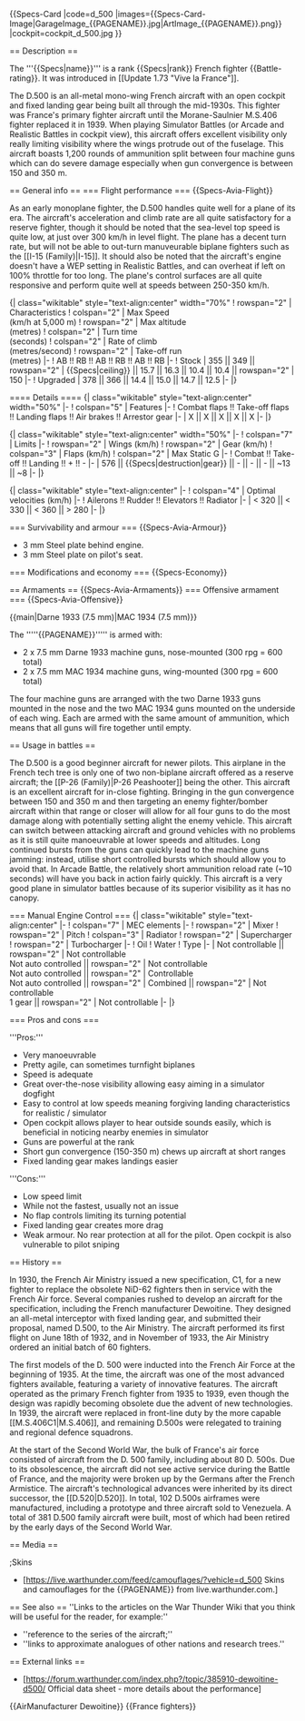 {{Specs-Card
|code=d_500
|images={{Specs-Card-Image|GarageImage_{{PAGENAME}}.jpg|ArtImage_{{PAGENAME}}.png}}
|cockpit=cockpit_d_500.jpg
}}

== Description ==
<!-- ''In the description, the first part should be about the history of and the creation and combat usage of the aircraft, as well as its key features. In the second part, tell the reader about the aircraft in the game. Insert a screenshot of the vehicle, so that if the novice player does not remember the vehicle by name, he will immediately understand what kind of vehicle the article is talking about.'' -->
The '''{{Specs|name}}''' is a rank {{Specs|rank}} French fighter {{Battle-rating}}. It was introduced in [[Update 1.73 "Vive la France"]].

The D.500 is an all-metal mono-wing French aircraft with an open cockpit and fixed landing gear being built all through the mid-1930s. This fighter was France's primary fighter aircraft until the Morane-Saulnier M.S.406 fighter replaced it in 1939. When playing Simulator Battles (or Arcade and Realistic Battles in cockpit view), this aircraft offers excellent visibility only really limiting visibility where the wings protrude out of the fuselage. This aircraft boasts 1,200 rounds of ammunition split between four machine guns which can do severe damage especially when gun convergence is between 150 and 350 m.

== General info ==
=== Flight performance ===
{{Specs-Avia-Flight}}
<!-- ''Describe how the aircraft behaves in the air. Speed, manoeuvrability, acceleration and allowable loads - these are the most important characteristics of the vehicle.'' -->
As an early monoplane fighter, the D.500 handles quite well for a plane of its era. The aircraft's acceleration and climb rate are all quite satisfactory for a reserve fighter, though it should be noted that the sea-level top speed is quite low, at just over 300 km/h in level flight. The plane has a decent turn rate, but will not be able to out-turn manuveurable biplane fighters such as the [[I-15 (Family)|I-15]]. It should also be noted that the aircraft's engine doesn't have a WEP setting in Realistic Battles, and can overheat if left on 100% throttle for too long. The plane's control surfaces are all quite responsive and perform quite well at speeds between 250-350 km/h.

{| class="wikitable" style="text-align:center" width="70%"
! rowspan="2" | Characteristics
! colspan="2" | Max Speed<br>(km/h at 5,000 m)
! rowspan="2" | Max altitude<br>(metres)
! colspan="2" | Turn time<br>(seconds)
! colspan="2" | Rate of climb<br>(metres/second)
! rowspan="2" | Take-off run<br>(metres)
|-
! AB !! RB !! AB !! RB !! AB !! RB
|-
! Stock
| 355 || 349 || rowspan="2" | {{Specs|ceiling}} || 15.7 || 16.3 || 10.4 || 10.4 || rowspan="2" | 150
|-
! Upgraded
| 378 || 366 || 14.4 || 15.0 || 14.7 || 12.5
|-
|}

==== Details ====
{| class="wikitable" style="text-align:center" width="50%"
|-
! colspan="5" | Features
|-
! Combat flaps !! Take-off flaps !! Landing flaps !! Air brakes !! Arrestor gear
|-
| X || X || X || X || X     <!-- ✓ -->
|-
|}

{| class="wikitable" style="text-align:center" width="50%"
|-
! colspan="7" | Limits
|-
! rowspan="2" | Wings (km/h)
! rowspan="2" | Gear (km/h)
! colspan="3" | Flaps (km/h)
! colspan="2" | Max Static G
|-
! Combat !! Take-off !! Landing !! + !! -
|-
| 576 <!-- {{Specs|destruction|body}} --> || {{Specs|destruction|gear}} || - || - || - || ~13 || ~8
|-
|}

{| class="wikitable" style="text-align:center"
|-
! colspan="4" | Optimal velocities (km/h)
|-
! Ailerons !! Rudder !! Elevators !! Radiator
|-
| < 320 || < 330 || < 360 || > 280
|-
|}

=== Survivability and armour ===
{{Specs-Avia-Armour}}
<!-- ''Examine the survivability of the aircraft. Note how vulnerable the structure is and how secure the pilot is, whether the fuel tanks are armoured, etc. Describe the armour, if there is any, and also mention the vulnerability of other critical aircraft systems.'' -->

* 3 mm Steel plate behind engine.
* 3 mm Steel plate on pilot's seat.

=== Modifications and economy ===
{{Specs-Economy}}

== Armaments ==
{{Specs-Avia-Armaments}}
=== Offensive armament ===
{{Specs-Avia-Offensive}}
<!-- ''Describe the offensive armament of the aircraft, if any. Describe how effective the cannons and machine guns are in a battle, and also what belts or drums are better to use. If there is no offensive weaponry, delete this subsection.'' -->
{{main|Darne 1933 (7.5 mm)|MAC 1934 (7.5 mm)}}

The '''''{{PAGENAME}}''''' is armed with:

* 2 x 7.5 mm Darne 1933 machine guns, nose-mounted (300 rpg = 600 total)
* 2 x 7.5 mm MAC 1934 machine guns, wing-mounted (300 rpg = 600 total)

The four machine guns are arranged with the two Darne 1933 guns mounted in the nose and the two MAC 1934 guns mounted on the underside of each wing. Each are armed with the same amount of ammunition, which means that all guns will fire together until empty.

== Usage in battles ==
<!-- ''Describe the tactics of playing in the aircraft, the features of using aircraft in a team and advice on tactics. Refrain from creating a "guide" - do not impose a single point of view, but instead, give the reader food for thought. Examine the most dangerous enemies and give recommendations on fighting them. If necessary, note the specifics of the game in different modes (AB, RB, SB).'' -->
The D.500 is a good beginner aircraft for newer pilots. This airplane in the French tech tree is only one of two non-biplane aircraft offered as a reserve aircraft; the [[P-26 (Family)|P-26 Peashooter]] being the other. This aircraft is an excellent aircraft for in-close fighting. Bringing in the gun convergence between 150 and 350 m and then targeting an enemy fighter/bomber aircraft within that range or closer will allow for all four guns to do the most damage along with potentially setting alight the enemy vehicle. This aircraft can switch between attacking aircraft and ground vehicles with no problems as it is still quite manoeuvrable at lower speeds and altitudes. Long continued bursts from the guns can quickly lead to the machine guns jamming: instead, utilise short controlled bursts which should allow you to avoid that. In Arcade Battle, the relatively short ammunition reload rate (~10 seconds) will have you back in action fairly quickly. This aircraft is a very good plane in simulator battles because of its superior visibility as it has no canopy.

=== Manual Engine Control ===
{| class="wikitable" style="text-align:center"
|-
! colspan="7" | MEC elements
|-
! rowspan="2" | Mixer
! rowspan="2" | Pitch
! colspan="3" | Radiator
! rowspan="2" | Supercharger
! rowspan="2" | Turbocharger
|-
! Oil
! Water
! Type
|-
| Not controllable || rowspan="2" | Not controllable<br>Not auto controlled || rowspan="2" | Not controllable<br>Not auto controlled || rowspan="2" | Controllable<br>Not auto controlled || rowspan="2" | Combined || rowspan="2" | Not controllable<br>1 gear || rowspan="2" | Not controllable
|-
|}

=== Pros and cons ===
<!-- ''Summarise and briefly evaluate the vehicle in terms of its characteristics and combat effectiveness. Mark its pros and cons in the bulleted list. Try not to use more than 6 points for each of the characteristics. Avoid using categorical definitions such as "bad", "good" and the like - use substitutions with softer forms such as "inadequate" and "effective".'' -->

'''Pros:'''

* Very manoeuvrable
* Pretty agile, can sometimes turnfight biplanes
* Speed is adequate
* Great over-the-nose visibility allowing easy aiming in a simulator dogfight
* Easy to control at low speeds meaning forgiving landing characteristics for realistic / simulator
* Open cockpit allows player to hear outside sounds easily, which is beneficial in noticing nearby enemies in simulator
* Guns are powerful at the rank
* Short gun convergence (150-350 m) chews up aircraft at short ranges
* Fixed landing gear makes landings easier

'''Cons:'''

* Low speed limit
* While not the fastest, usually not an issue
* No flap controls limiting its turning potential
* Fixed landing gear creates more drag
* Weak armour. No rear protection at all for the pilot. Open cockpit is also vulnerable to pilot sniping

== History ==
<!--Describe the history of the creation and combat usage of the aircraft in more detail than in the introduction. If the historical reference turns out to be too long, take it to a separate article, taking a link to the article about the vehicle and adding a block "/ History" (example: <nowiki>https://wiki.warthunder.com/(Vehicle-name)/History</nowiki>) and add a link to it here using the <code>main</code> template. Be sure to reference text and sources by using <code><nowiki><ref></ref></nowiki></code>, as well as adding them at the end of the article with <code><nowiki><references /></nowiki></code>. This section may also include the vehicle's dev blog entry (if applicable) and the in-game encyclopedia description (under <code><nowiki>=== In-game description ===</nowiki></code>, also if applicable)-->

In 1930, the French Air Ministry issued a new specification, C1, for a new fighter to replace the obsolete NiD-62 fighters then in service with the French Air force. Several companies rushed to develop an aircraft for the specification, including the French manufacturer Dewoitine. They designed an all-metal interceptor with fixed landing gear, and submitted their proposal, named D.500, to the Air Ministry. The aircraft performed its first flight on June 18th of 1932, and in November of 1933, the Air Ministry ordered an initial batch of 60 fighters.

The first models of the D. 500 were inducted into the French Air Force at the beginning of 1935. At the time, the aircraft was one of the most advanced fighters available, featuring a variety of innovative features. The aircraft operated as the primary French fighter from 1935 to 1939, even though the design was rapidly becoming obsolete due the advent of new technologies. In 1939, the aircraft were replaced in front-line duty by the more capable [[M.S.406C1|M.S.406]], and remaining D.500s were relegated to training and regional defence squadrons.

At the start of the Second World War, the bulk of France's air force consisted of aircraft from the D. 500 family, including about 80 D. 500s. Due to its obsolescence, the aircraft did not see active service during the Battle of France, and the majority were broken up by the Germans after the French Armistice. The aircraft's technological advances were inherited by its direct successor, the [[D.520|D.520]]. In total, 102 D.500s airframes were manufactured, including a prototype and three aircraft sold to Venezuela. A total of 381 D.500 family aircraft were built, most of which had been retired by the early days of the Second World War.

== Media ==
<!-- ''Excellent additions to the article would be video guides, screenshots from the game, and photos.'' -->

;Skins
* [https://live.warthunder.com/feed/camouflages/?vehicle=d_500 Skins and camouflages for the {{PAGENAME}} from live.warthunder.com.]

== See also ==
''Links to the articles on the War Thunder Wiki that you think will be useful for the reader, for example:''
* ''reference to the series of the aircraft;''
* ''links to approximate analogues of other nations and research trees.''

== External links ==
<!--''Paste links to sources and external resources, such as:''
* ''topic on the official game forum;''
* ''other literature.''-->

* [https://forum.warthunder.com/index.php?/topic/385910-dewoitine-d500/ Official data sheet - more details about the performance]

{{AirManufacturer Dewoitine}}
{{France fighters}}